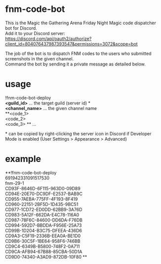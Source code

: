 # fnm-code-bot
This is the Magic the Gathering Arena Friday Night Magic code dispatcher bot for Discord.  
Add it to your Discord server:  
https://discord.com/api/oauth2/authorize?client_id=804076437987393547&permissions=3072&scope=bot  

The job of the bot is to dispatch FNM codes to the users who submitted screenshots in the given channel.  
Command the bot by sending it a private message as detailed below.  


# usage
!fnm-code-bot-deploy  
**<guild_id>** ... the target guild (server id) \*  
**<channel_name>** ... the given channel name  
**<code_1>  
<code_2>  
<code_3>  **
...  


\* can be copied by right-clicking the server icon in Discord if Developer Mode is enabled (User Settings > Appearance > Advanced)  


# example
**!fnm-code-bot-deploy  
691942331091517530  
fnm-29-1  
CD93F-8646D-6F115-963D0-09D89  
CD94E-20E70-DC9DF-E2537-BAB9C  
CD955-7AEBA-775FF-4F193-8F419  
CD960-22151-2BF5D-1D435-9BC51  
CD977-1CD72-ED0DD-62BB9-3A76D  
CD983-5A12F-662DA-E4C78-116A0  
CD987-78F6C-84600-DD6DA-F76DB  
CD994-592D7-BBDDA-F956E-25A73  
CD99B-1D204-B3C75-DFEEA-436D6  
CD9A3-C5F19-2336B-EEA0A-BE1D0  
CD9B6-30C5F-1BE64-958F6-746BB  
CD9C4-6349B-B5800-748F2-0A711  
CD9CA-AFB94-67B88-85CBA-50D1A  
CD9D0-74340-A3AD9-872DB-10F80  **
